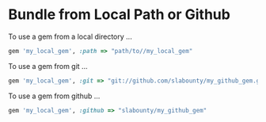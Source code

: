 # Bundle from Local Path or Github

To use a gem from a local directory ...

```ruby
gem 'my_local_gem', :path => "path/to//my_local_gem"
```

To use a gem from git ...

```ruby
gem 'my_local_gem', :git => "git://github.com/slabounty/my_github_gem.git"
```

To use a gem from github ...

```ruby
gem 'my_local_gem', :github => "slabounty/my_github_gem"
```
